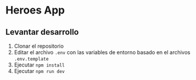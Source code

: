 # Heroes App

## Levantar desarrollo

1. Clonar el repositorio
2. Editar el archivo `.env` con las variables de entorno
basado en el archivos `.env.template`
3. Ejecutar `npm install`
4. Ejecutar `npm run dev`